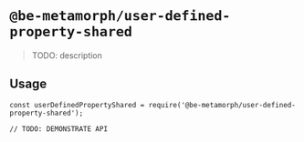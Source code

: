 # `@be-metamorph/user-defined-property-shared`

> TODO: description

## Usage

```
const userDefinedPropertyShared = require('@be-metamorph/user-defined-property-shared');

// TODO: DEMONSTRATE API
```
